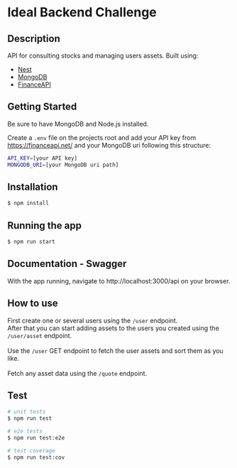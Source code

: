 # Ideal Backend Challenge

## Description

API for consulting stocks and managing users assets. Built using:

- [Nest](https://github.com/nestjs/nest)
- [MongoDB](https://www.mongodb.com/)
- [FinanceAPI](https://financeapi.net/)

## Getting Started

<p>Be sure to have MongoDB and Node.js installed.</p>
<p>Create a <code>.env</code> file on the projects root and add your API key from <a href="https://financeapi.net/">https://financeapi.net/</a> and your MongoDB uri following this structure:</p>

```bash
API_KEY=[your API key]
MONGODB_URI=[your MongoDB uri path]
```

## Installation

```bash
$ npm install
```

## Running the app

```bash
$ npm run start
```

## Documentation - Swagger

With the app running, navigate to http://localhost:3000/api on your browser.

## How to use

First create one or several users using the `/user` endpoint.<br>
After that you can start adding assets to the users you created using the `/user/asset` endpoint. <br><br>
Use the `/user` GET endpoint to fetch the user assets and sort them as you like.<br><br>
Fetch any asset data using the `/quote` endpoint.

## Test

```bash
# unit tests
$ npm run test

# e2e tests
$ npm run test:e2e

# test coverage
$ npm run test:cov
```
